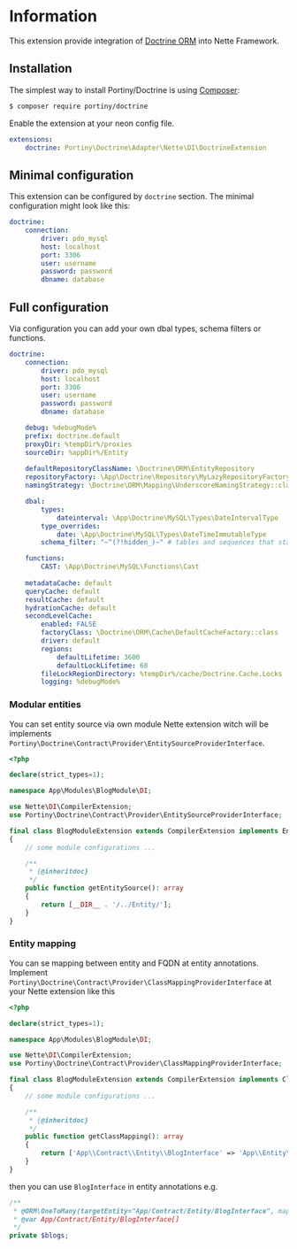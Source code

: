 # Information

This extension provide integration of [Doctrine ORM](http://www.doctrine-project.org/) into Nette Framework.


## Installation

The simplest way to install Portiny/Doctrine is using  [Composer](http://getcomposer.org/):

```sh
$ composer require portiny/doctrine
```

Enable the extension at your neon config file.

```yml
extensions:
    doctrine: Portiny\Doctrine\Adapter\Nette\DI\DoctrineExtension
```

## Minimal configuration

This extension can be configured by `doctrine` section. The minimal configuration might look like this:

```yml
doctrine:
    connection:
        driver: pdo_mysql
        host: localhost
        port: 3306
        user: username
        password: password
        dbname: database
```


## Full configuration

Via configuration you can add your own dbal types, schema filters or functions.

```yml
doctrine:
    connection:
        driver: pdo_mysql
        host: localhost
        port: 3306
        user: username
        password: password
        dbname: database

    debug: %debugMode%
    prefix: doctrine.default
    proxyDir: %tempDir%/proxies
    sourceDir: %appDir%/Entity
    
    defaultRepositoryClassName: \Doctrine\ORM\EntityRepository
    repositoryFactory: \App\Doctrine\Repository\MyLazyRepositoryFactory
    namingStrategy: \Doctrine\ORM\Mapping\UnderscoreNamingStrategy::class,

    dbal:
        types:
            dateinterval: \App\Doctrine\MySQL\Types\DateIntervalType
        type_overrides:
            date: \App\Doctrine\MySQL\Types\DateTimeImmutableType
        schema_filter: "~^(?!hidden_)~" # tables and sequences that start with hidden_ are ingored by Doctrine

    functions:
        CAST: \App\Doctrine\MySQL\Functions\Cast
    
    metadataCache: default
    queryCache: default
    resultCache: default
    hydrationCache: default
    secondLevelCache:
        enabled: FALSE
        factoryClass: \Doctrine\ORM\Cache\DefaultCacheFactory::class
        driver: default
        regions:
            defaultLifetime: 3600
            defaultLockLifetime: 60
        fileLockRegionDirectory: %tempDir%/cache/Doctrine.Cache.Locks
        logging: %debugMode%
```

### Modular entities

You can set entity source via own module Nette extension witch will be implements `Portiny\Doctrine\Contract\Provider\EntitySourceProviderInterface`.

```php
<?php

declare(strict_types=1);

namespace App\Modules\BlogModule\DI;

use Nette\DI\CompilerExtension;
use Portiny\Doctrine\Contract\Provider\EntitySourceProviderInterface;

final class BlogModuleExtension extends CompilerExtension implements EntitySourceProviderInterface
{
    // some module configurations ...

    /**
     * {@inheritdoc}
     */
    public function getEntitySource(): array
    {
        return [__DIR__ . '/../Entity/'];
    }
}
```

### Entity mapping

You can se mapping between entity and FQDN at entity annotations. Implement `Portiny\Doctrine\Contract\Provider\ClassMappingProviderInterface` at your Nette extension like this

```php
<?php

declare(strict_types=1);

namespace App\Modules\BlogModule\DI;

use Nette\DI\CompilerExtension;
use Portiny\Doctrine\Contract\Provider\ClassMappingProviderInterface;

final class BlogModuleExtension extends CompilerExtension implements ClassMappingProviderInterface
{
    // some module configurations ...

    /**
     * {@inheritdoc}
     */
    public function getClassMapping(): array
    {
        return ['App\\Contract\\Entity\\BlogInterface' => 'App\\Entity\\Blog'];
    }
}
```

then you can use `BlogInterface` in entity annotations e.g.

```php
/**
 * @ORM\OneToMany(targetEntity="App/Contract/Entity/BlogInterface", mappedBy="author", cascade={"persist"})
 * @var App/Contract/Entity/BlogInterface[]
 */
private $blogs;
```
